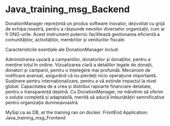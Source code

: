 # Java_training_msg_Backend

DonationManager reprezintă un produs software inovator, dezvoltat cu grijă de echipa noastră, pentru a răspunde nevoilor diverselor organizații, cum ar fi ONG-urile. Acest instrument puternic facilitează gestionarea eficientă a comunităților, activităților, membrilor și veniturilor fiscale.

Caracteristicile esențiale ale DonationManager includ:

Administrarea ușoară a campaniilor, donatorilor și donațiilor, pentru a menține totul în ordine.
Vizualizarea clară a detaliilor legate de donații, donatori și campanii, pentru o înțelegere mai profundă.
Mecanism de notificare avansat, asigurând că nu pierdeți nicio operațiune importantă.
Susținere pentru internaționalizare, pentru a vă extinde impactul la nivel global.
Capacitatea de a crea și distribui rapoarte financiare detaliate, pentru o transparență deplină.
Cu DonationManager, ne mândrim să oferim o soluție completă și adaptabilă, menită să aducă îmbunătățiri semnificative pentru organizația dumneavoastră.

MySql ca as DB, at the training ran on docker. 
FrontEnd Application: Java_training_msg_Frontend

